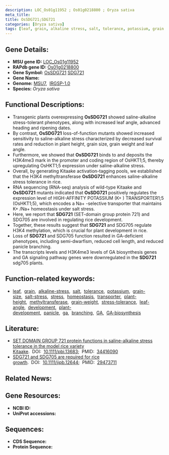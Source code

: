 ```yaml
---
description: LOC_Os01g11952 ; Os01g0218800 ; Oryza sativa
meta_title:
title: OsSDG721;SDG721
categories: [Oryza sativa]
tags: [leaf, grain, alkaline stress, salt, tolerance, potassium, grain size, salt stress, stress, homeostasis, transporter, plant height, methyltransferase, grain weight, stress tolerance, leaf angle, development, plant development, panicle,  ga , branching, GA, GA biosynthesis]
---
```


## Gene Details:
- **MSU gene ID:** [LOC_Os01g11952](http://rice.uga.edu/cgi-bin/ORF_infopage.cgi?orf=LOC_Os01g11952)  
- **RAPdb gene ID:** [Os01g0218800](https://rapdb.dna.affrc.go.jp/locus/?name=Os01g0218800)  
- **Gene Symbol:** <u>OsSDG721</u>&nbsp;<u>SDG721</u>
- **Gene Name:**
- **Genome:**  [MSU7](http://rice.uga.edu/),&nbsp;&nbsp;[IRGSP-1.0](https://rapdb.dna.affrc.go.jp/download/irgsp1.html)
- **Species:** *Oryza sativa*

## Functional Descriptions:
   - Transgenic plants overexpressing **OsSDG721** showed saline-alkaline stress-tolerant phenotypes, along with increased leaf angle, advanced heading and ripening dates.
   - By contrast, **OsSDG721** loss-of-function mutants showed increased sensitivity to saline-alkaline stress characterized by decreased survival rates and reduction in plant height, grain size, grain weight and leaf angle.
   - Furthermore, we showed that **OsSDG721** binds to and deposits the H3K4me3 mark in the promoter and coding region of OsHKT1;5, thereby upregulating OsHKT1;5 expression under saline-alkaline stress.
   - Overall, by generating Kitaake activation-tagging pools, we established that the H3K4 methyltransferase **OsSDG721** enhances saline-alkaline stress tolerance in rice.
   - RNA sequencing (RNA-seq) analysis of wild-type Kitaake and **OsSDG721** mutants indicated that **OsSDG721** positively regulates the expression level of HIGH-AFFINITY POTASSIUM (K+ ) TRANSPORTER1;5 (OsHKT1;5), which encodes a Na+ -selective transporter that maintains K+ /Na+ homeostasis under salt stress.
   - Here, we report that **SDG721** (SET-domain group protein 721) and SDG705 are involved in regulating rice development.
   - Together, these results suggest that **SDG721** and SDG705 regulate H3K4 methylation, which is crucial for plant development in rice.
   - Loss of **SDG721** and SDG705 function resulted in GA-deficient phenotypes, including semi-dwarfism, reduced cell length, and reduced panicle branching.
   - The transcripts levels and H3K4me3 levels of GA biosynthesis genes and GA signaling pathway genes were downregulated in the **SDG721** sdg705 plants.

## Function-related keywords:
   - [leaf](/tags/leaf/),&nbsp;&nbsp;[grain](/tags/grain/),&nbsp;&nbsp;[alkaline-stress](/tags/alkaline-stress/),&nbsp;&nbsp;[salt](/tags/salt/),&nbsp;&nbsp;[tolerance](/tags/tolerance/),&nbsp;&nbsp;[potassium](/tags/potassium/),&nbsp;&nbsp;[grain-size](/tags/grain-size/),&nbsp;&nbsp;[salt-stress](/tags/salt-stress/),&nbsp;&nbsp;[stress](/tags/stress/),&nbsp;&nbsp;[homeostasis](/tags/homeostasis/),&nbsp;&nbsp;[transporter](/tags/transporter/),&nbsp;&nbsp;[plant-height](/tags/plant-height/),&nbsp;&nbsp;[methyltransferase](/tags/methyltransferase/),&nbsp;&nbsp;[grain-weight](/tags/grain-weight/),&nbsp;&nbsp;[stress-tolerance](/tags/stress-tolerance/),&nbsp;&nbsp;[leaf-angle](/tags/leaf-angle/),&nbsp;&nbsp;[development](/tags/development/),&nbsp;&nbsp;[plant-development](/tags/plant-development/),&nbsp;&nbsp;[panicle](/tags/panicle/),&nbsp;&nbsp;[ga](/tags/ga/),&nbsp;&nbsp;[branching](/tags/branching/),&nbsp;&nbsp;[GA](/tags/GA/),&nbsp;&nbsp;[GA-biosynthesis](/tags/GA-biosynthesis/)

## Literature:
   - [SET DOMAIN GROUP 721 protein functions in saline-alkaline stress tolerance in the model rice variety Kitaake](https://www.doi.org/10.1111/pbi.13683).&nbsp;&nbsp;DOI:&nbsp;&nbsp;[10.1111/pbi.13683](https://www.doi.org/10.1111/pbi.13683);&nbsp;&nbsp;PMID:&nbsp;&nbsp;[34416090](https://pubmed.ncbi.nlm.nih.gov/34416090/)
   - [SDG721 and SDG705 are required for rice growth](https://www.doi.org/10.1111/jipb.12644).&nbsp;&nbsp;DOI:&nbsp;&nbsp;[10.1111/jipb.12644](https://www.doi.org/10.1111/jipb.12644);&nbsp;&nbsp;PMID:&nbsp;&nbsp;[29473711](https://pubmed.ncbi.nlm.nih.gov/29473711/)

## Related News:

## Gene Resources:
- **NCBI ID:**  []()
- **UniProt accessions:** [](https://www.uniprot.org/uniprotkb//entry)

## Sequences:
- **CDS Sequence:**
- **Protein Sequence:**
